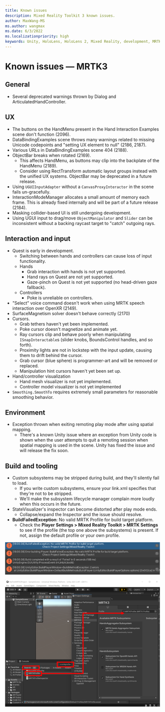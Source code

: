 ```yaml
---
title: Known issues
description: Mixed Reality Toolkit 3 known issues.
author: MaxWang-MS
ms.author: wangmax
ms.date: 6/3/2022
ms.localizationpriority: high
keywords: Unity, HoloLens, HoloLens 2, Mixed Reality, development, MRTK3, known issues
---
```


# Known issues &#8212; MRTK3

## General

- Several deprecated warnings thrown by Dialog and ArticulatedHandController.

## UX

- The buttons on the HandMenu present in the Hand Interaction Examples scene don't function (2096).
- DataBindingExamples scene throws many warnings related to missing Unicode codepoints and "setting UX element to null" (2186, 2187).
- Various URLs in DataBindingExamples scene 404 (2188).
- ObjectBar breaks when rotated (2169).
    - This affects HandMenu, as buttons may clip into the backplate of the HandMenu (2189).
    - Consider using RectTransform automatic layout groups instead with the unified UX systems. ObjectBar may be deprecated in a future release.
- Using `UGUIInputAdapter` without a `CanvasProxyInteractor` in the scene fails un-gracefully.
- InteractionModeManager allocates a small amount of memory each frame. This is already fixed internally and will be part of a future release (2184).
- Masking collider-based UI is still undergoing development.
- Using UGUI input to drag/move `ObjectManipulator` and `Slider` can be inconsistent without a backing raycast target to "catch" outgoing rays.

## Interaction and input

- Quest is early in development.
    - Switching between hands and controllers can cause loss of input functionality.
    - Hands
        - Grab interaction with hands is not yet supported.
        - Hand rays on Quest are not yet supported.
        - Gaze-pinch on Quest is not yet supported (no head-driven gaze fallback).
    - Controllers
        - Poke is unreliable on controllers.
- "Select" voice command doesn't work when using MRTK speech interaction over OpenXR (2149).
- SurfaceMagnetism solver doesn't behave correctly (2170)
- Cursors.
    - Grab tethers haven't yet been implemented.
    - Poke cursor doesn't magnetize and animate yet.
    - Ray cursors clip and behave poorly when manipulating `ISnapInteractable`s (slider knobs, BoundsControl handles, and so forth).
    - Proximity lights are not in lockstep with the input update, causing them to drift behind the cursor.
    - Grab cursor (blue sphere) is programmer-art and will be removed or replaced.
    - Manipulation hint cursors haven't yet been set up.
- Hand/controller visualization
    - Hand mesh visualizer is not yet implemented.
    - Controller model visualizer is not yet implemented
- `Smoothing.SmoothTo` requires extremely small parameters for reasonable smoothing behavior.

## Environment
- Exception thrown when exiting remoting play mode after using spatial mapping.
    - There's a known Unity issue where an exception from Unity code is shown when the user attempts to quit a remoting session when spatial mapping is used in the scene. Unity has fixed the issue and will release the fix soon.

## Build and tooling
- Custom subsystems may be stripped during build, and they'll silently fail to load.
    - If you write custom subsystems, ensure your link.xml specifies that they're not to be stripped.
    - We'll make the subsystem lifecycle manager complain more loudly when this occurs in the future.
- StateVisualizer's inspector can become distorted after play mode ends.
    - Collapse/expand the Inspector and the issue should resolve.
- **BuildFailedException**: No valid MRTK Profile for build target platform.
  - Check the **Player Settings > Mixed Reality Toolkit > MRTK Settings** to see if the profile (the top one above the subsystems) is present. If not, assign the default profile or your own profile.

![Build failed exception in Unity](images/build-failed-exception.png)

![Check in the Player Settings to see if the MRTK Profile is present](images\mrtk-profile.png)
